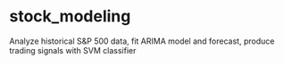 # stock_modeling
Analyze historical S&amp;P 500 data, fit ARIMA model and forecast, produce trading signals with SVM classifier
